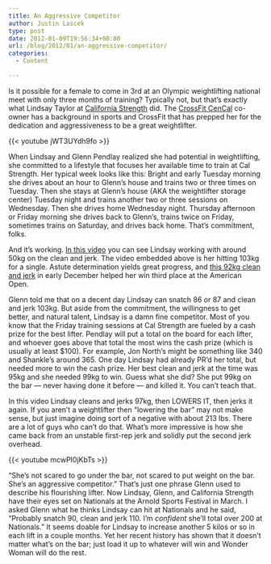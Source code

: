 ```yaml
---
title: An Aggressive Competitor
author: Justin Lascek
type: post
date: 2012-01-09T19:56:34+00:00
url: /blog/2012/01/an-aggressive-competitor/
categories:
  - Content

---
```

Is it possible for a female to come in 3rd at an Olympic weightlifting national meet with only three months of training? Typically not, but that&#8217;s exactly what Lindsay Taylor at <a href="http://californiastrength.com/" target="_blank">California Strength</a> did. The <a href="http://bbtballer.typepad.com/blog/" target="_blank">CrossFit CenCal</a> co-owner has a background in sports and CrossFit that has prepped her for the dedication and aggressiveness to be a great weightlifter.
  

  
{{< youtube jWT3UYdh9fo >}}
  

  
When Lindsay and Glenn Pendlay realized she had potential in weightlifting, she committed to a lifestyle that focuses her available time to train at Cal Strength. Her typical week looks like this: Bright and early Tuesday morning she drives about an hour to Glenn&#8217;s house and trains two or three times on Tuesday. Then she stays at Glenn&#8217;s house (AKA the weightlifter storage center) Tuesday night and trains another two or three sessions on Wednesday. Then she drives home Wednesday night. Thursday afternoon or Friday morning she drives back to Glenn&#8217;s, trains twice on Friday, sometimes trains on Saturday, and drives back home. That&#8217;s commitment, folks.
  

  
And it&#8217;s working. <a href="http://youtu.be/yIuyIY6OiA4" target="_blank">In this video</a> you can see Lindsay working with around 50kg on the clean and jerk. The video embedded above is her hitting 103kg for a single. Astute determination yields great progress, and <a href="http://www.youtube.com/watch?v=VSLs69kCdf8" target="_blank">this 92kg clean and jerk</a> in early December helped her win third place at the American Open.
  

  
Glenn told me that on a decent day Lindsay can snatch 86 or 87 and clean and jerk 103kg. But aside from the commitment, the willingness to get better, and natural talent, Lindsay is a damn fine competitor. Most of you know that the Friday training sessions at Cal Strength are fueled by a cash prize for the best lifter. Pendlay will put a total on the board for each lifter, and whoever goes above that total the most wins the cash prize (which is usually at least $100). For example, Jon North&#8217;s might be something like 340 and Shankle&#8217;s around 365. One day Lindsay had already PR&#8217;d her total, but needed more to win the cash prize. Her best clean and jerk at the time was 95kg and she needed 99kg to win. Guess what she did? She put 99kg on the bar &#8212; never having done it before &#8212; and killed it. You can&#8217;t teach that.
  

  
In this video Lindsay cleans and jerks 97kg, then LOWERS IT, then jerks it again. If you aren&#8217;t a weightlifter then &#8220;lowering the bar&#8221; may not make sense, but just imagine doing sort of a negative with about 213 lbs. There are a lot of guys who can&#8217;t do that. What&#8217;s more impressive is how she came back from an unstable first-rep jerk and solidly put the second jerk overhead.
  
{{< youtube mcwPI0jKbTs >}}
  

  
&#8220;She&#8217;s not scared to go under the bar, not scared to put weight on the bar. She&#8217;s an aggressive competitor.&#8221; That&#8217;s just one phrase Glenn used to describe his flourishing lifter. Now Lindsay, Glenn, and California Strength have their eyes set on Nationals at the Arnold Sports Festival in March. I asked Glenn what he thinks Lindsay can hit at Nationals and he said, &#8220;Probably snatch 90, clean and jerk 110. I&#8217;m _confident_ she&#8217;ll total over 200 at Nationals.&#8221; It seems doable for Lindsay to increase another 5 kilos or so in each lift in a couple months. Yet her recent history has shown that it doesn&#8217;t matter what&#8217;s on the bar; just load it up to whatever will win and Wonder Woman will do the rest.
